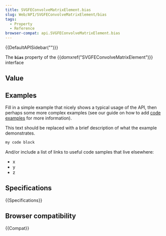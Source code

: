 ```yaml
---
title: SVGFEConvolveMatrixElement.bias
slug: Web/API/SVGFEConvolveMatrixElement/bias
tags:
  - Property
  - Reference
browser-compat: api.SVGFEConvolveMatrixElement.bias
---
```

{{DefaultAPISidebar("")}}

The **`bias`** property of the {{domxref("SVGFEConvolveMatrixElement")}} interface 

## Value



## Examples

Fill in a simple example that nicely shows a typical usage of the API, then perhaps some more complex examples (see our guide on how to add [code examples](/en-US/docs/MDN/Contribute/Structures/Code_examples) for more information).

This text should be replaced with a brief description of what the example demonstrates.

```js
my code block
```

And/or include a list of links to useful code samples that live elsewhere:

*   x
*   y
*   z

## Specifications

{{Specifications}}

## Browser compatibility

{{Compat}}



